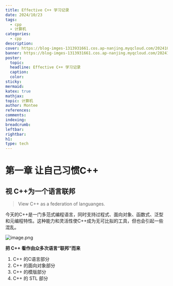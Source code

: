 ```yaml
---
title: Effective C++ 学习记录
date: 2024/10/23
tags:
  - cpp
  - 计算机
categories:
  - cpp
description: 
cover: https://blog-imges-1313931661.cos.ap-nanjing.myqcloud.com/20241023160351.png
banner: https://blog-imges-1313931661.cos.ap-nanjing.myqcloud.com/20241023160351.png
poster:
  topic: 
  headline: Effective C++ 学习记录
  caption: 
  color: 
sticky: 
mermaid: 
katex: true
mathjax: 
topic: 计算机
author: Montee
references: 
comments: 
indexing: 
breadcrumb: 
leftbar: 
rightbar: 
h1: 
type: tech
---
```


# 第一章 让自己习惯C++

## 视  C++为一个语言联邦

> View C++ as a federation of languanges.

今天的C++是一门多范式编程语言，同时支持过程式、面向对象、函数式、泛型和元编程特性。这种能力和灵活性使C++成为无可比拟的工具，但也会引起一些混乱。

![image.png](https://blog-imges-1313931661.cos.ap-nanjing.myqcloud.com/20241023161806.png)

**把 C++ 看作由众多次语言“联邦”而来**

 1. C++ 的C语言部分
 2. C++ 的面向对象部分
 3. C++ 的模版部分
 4. C++ 的 STL 部分